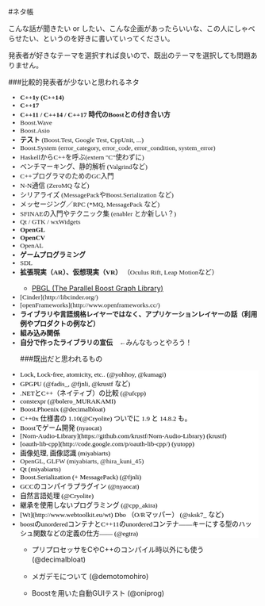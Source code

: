 #ネタ帳

<span style='text-align:left'>こんな話が聞きたい or したい、こんな企画があったらいいな、この人にしゃべらせたい、というのを好きに書いていってください。</span>

発表者が好きなテーマを選択すれば良いので、既出のテーマを選択しても問題ありません。<br style='font-family:arial,sans-serif;font-size:small;background-color:transparent'/>

<span style='font-family:arial,sans-serif;font-size:small;background-color:transparent'>
</span>


###比較的発表者が少ないと思われるネタ


<ul style='line-height:20px'><li style='font-family:Verdana;font-size:10pt;line-height:normal'><b>C++1y (C++14)</b></li>
<li style='font-family:Verdana;font-size:10pt;line-height:normal'><b>C++17</b></li><li style='font-family:Verdana;font-size:10pt;line-height:normal'><b>C++11 / C++14 / C++17 時代のBoostとの付き合い方</b></li>
<li style='font-family:Verdana;font-size:10pt;line-height:normal'>Boost.Wave</li>
<li style='font-family:Verdana;font-size:10pt;line-height:normal'>Boost.Asio</li>
<li style='font-family:Verdana;font-size:10pt;line-height:normal'><b>テスト </b>(Boost.Test, Google Test, CppUnit, ...)</li>
<li style='font-family:Verdana;font-size:10pt;line-height:normal'>Boost.System (error_category, error_code, error_condition, system_error)</li>
<li style='font-family:Verdana;font-size:10pt;line-height:normal'>HaskellからC++を呼ぶ(extern "C"使わずに)</li>
<li style='font-family:Verdana;font-size:10pt;line-height:normal'>ベンチマーキング、静的解析 (Valgrindなど)</li>
<li style='font-family:Verdana;font-size:10pt;line-height:normal'>C++プログラマのためのGC入門</li><li style='font-family:Verdana;font-size:10pt;line-height:normal'>N-N通信 (ZeroMQ など)</li><li style='font-family:Verdana;font-size:10pt;line-height:normal'>シリアライズ (MessagePackやBoost.Serialization など)</li><li style='font-family:Verdana;font-size:10pt;line-height:normal'>メッセージング／RPC (*MQ, MessagePack など)</li>
<li style='font-family:Verdana;font-size:10pt;line-height:normal'>SFINAEの入門やテクニック集 (enabler とか新しい？)</li><li style='font-family:Verdana;font-size:10pt;line-height:normal'>Qt / GTK / wxWidgets</li><li style='font-family:Verdana;font-size:10pt;line-height:normal'><b>OpenGL</b></li><li style='font-family:Verdana;font-size:10pt;line-height:normal'><b>OpenCV</b></li><li style='font-family:Verdana;font-size:10pt;line-height:normal'>OpenAL</li><li style='font-family:Verdana;font-size:10pt;line-height:normal'><b>ゲームプログラミング</b></li><li style='font-family:Verdana;font-size:10pt;line-height:normal'>SDL</li><li style='font-family:Verdana;font-size:10pt;line-height:normal'><b>拡張現実（AR）、仮想現実（VR）</b> （Oculus Rift, Leap Motionなど）</li>

- [PBGL (The Parallel Boost Graph Library)](http://www.osl.iu.edu/research/pbgl/)
<li style='font-family:Verdana;font-size:10pt;line-height:normal'>[Cinder](http://libcinder.org/)</li>
<li style='font-family:Verdana;font-size:10pt;line-height:normal'>[openFrameworks](http://www.openframeworks.cc/)</li><li style='font-family:Verdana;font-size:10pt;line-height:normal'><b>ライブラリや言語規格レイヤーではなく、アプリケーションレイヤーの話（利用例やプロダクトの例など）</b></li><li style='font-family:Verdana;font-size:10pt;line-height:normal'><b>組み込み関係</b></li><li style='font-family:Verdana;font-size:10pt;line-height:normal'><b>自分で作ったライブラリの宣伝</b>　←みんなもっとやろう！</li>

<span style='font-family:arial,sans-serif;font-size:small;background-color:transparent'>
</span>


###既出だと思われるもの



<li style='font-family:Verdana;font-size:10pt;line-height:normal;background-color:rgb(255,255,255);color:rgb(0,0,0)'>Lock, Lock-free, atomicity, etc.. (@yohhoy, @kumagi)</li><li style='font-family:Verdana;font-size:10pt;line-height:normal;background-color:rgb(255,255,255);color:rgb(0,0,0)'>GPGPU (@fadis_, @fjnli, @krustf など)</li><li style='font-family:Verdana;font-size:10pt;line-height:normal;background-color:rgb(255,255,255);color:rgb(0,0,0)'>.NETとC++（ネイティブ）の比較 (@ufcpp)</li><li style='font-family:Verdana;font-size:10pt;line-height:normal;background-color:rgb(255,255,255);color:rgb(0,0,0)'>constexpr (@bolero_MURAKAMI)</li><li style='font-family:Verdana;font-size:10pt;line-height:normal;background-color:rgb(255,255,255);color:rgb(0,0,0)'>Boost.Phoenix (@decimalbloat)</li>
<li style='font-family:Verdana;font-size:10pt;line-height:normal;background-color:rgb(255,255,255);color:rgb(0,0,0)'>C++0x 仕様書の 1.10(@Cryolite) ついでに 1.9 と 14.8.2 も。</li>
<li style='font-family:Verdana;font-size:10pt;line-height:normal;background-color:rgb(255,255,255);color:rgb(0,0,0)'>Boostでゲーム開発 (nyaocat)</li>
<li style='font-family:Verdana;font-size:10pt;line-height:normal;background-color:rgb(255,255,255);color:rgb(0,0,0)'>[Norn-Audio-Library](https://github.com/krustf/Norn-Audio-Library) (krustf)</li>
<li style='font-family:Verdana;font-size:10pt;line-height:normal;background-color:rgb(255,255,255);color:rgb(0,0,0)'>[oauth-lib-cpp](http://code.google.com/p/oauth-lib-cpp/) (yutopp)</li>
<li style='font-family:Verdana;font-size:10pt;line-height:normal;background-color:rgb(255,255,255);color:rgb(0,0,0)'>画像処理, 画像認識 (miyabiarts)</li>
<li style='font-family:Verdana;font-size:10pt;line-height:normal;background-color:rgb(255,255,255)'>OpenGL, GLFW (miyabiarts, @hira_kuni_45)</li>
<li style='font-family:Verdana;font-size:10pt;line-height:normal;background-color:rgb(255,255,255);color:rgb(0,0,0)'>Qt (miyabiarts)</li>
<li style='font-family:Verdana;font-size:10pt;line-height:normal;background-color:rgb(255,255,255);color:rgb(0,0,0)'>Boost.Serialization (+ MessagePack) (@fjnli)</li>
<li style='font-family:Verdana;font-size:10pt;line-height:normal;background-color:rgb(255,255,255);color:rgb(0,0,0)'>GCCのコンパイラプラグイン (@nyaocat)</li>
<li style='font-family:Verdana;font-size:10pt;line-height:normal;background-color:rgb(255,255,255);color:rgb(0,0,0)'>自然言語処理 (@Cryolite)</li>
<li style='font-family:Verdana;font-size:10pt;line-height:normal;background-color:rgb(255,255,255);color:rgb(0,0,0)'>継承を使用しないプログラミング (@cpp_akira)</li>
<li style='font-family:Verdana;font-size:10pt;line-height:normal;background-color:rgb(255,255,255);color:rgb(0,0,0)'>[Wt](http://www.webtoolkit.eu/wt) Dbo （O/Rマッパー） (@sksk7_ など)</li>
<li style='font-family:Verdana;font-size:10pt;line-height:normal;background-color:rgb(255,255,255);color:rgb(0,0,0)'>boostのunorderedコンテナとC++11のunorderedコンテナ——キーにする型のハッシュ関数などの定義の仕方—— (@egtra)</li>

- プリプロセッサをCやC++のコンパイル時以外にも使う (@decimalbloat)

- メガデモについて (@demotomohiro)

- Boostを用いた自動GUIテスト (@oniprog)


